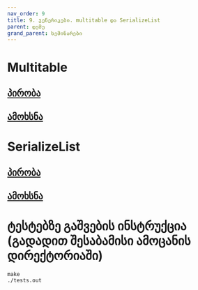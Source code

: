 ```yaml
---
nav_order: 9
title: 9. ჯენერიკები. multitable და SerializeList
parent: დემე
grand_parent: სემინარები
---
```


# Multitable

## [პირობა](./multitable/problem.pdf)

## [ამოხსნა](./multitable/solution.pdf)

# SerializeList

## [პირობა](./serialize_list/problem.pdf)

## [ამოხსნა](./serialize_list/solution.pdf)

# ტესტებზე გაშვების ინსტრუქცია (გადადით შესაბამისი ამოცანის დირექტორიაში)

```
make
./tests.out
```
